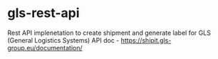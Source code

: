 # gls-rest-api
Rest API implenetation to create shipment and generate label for GLS (General Logistics Systems)
API doc - https://shipit.gls-group.eu/documentation/
